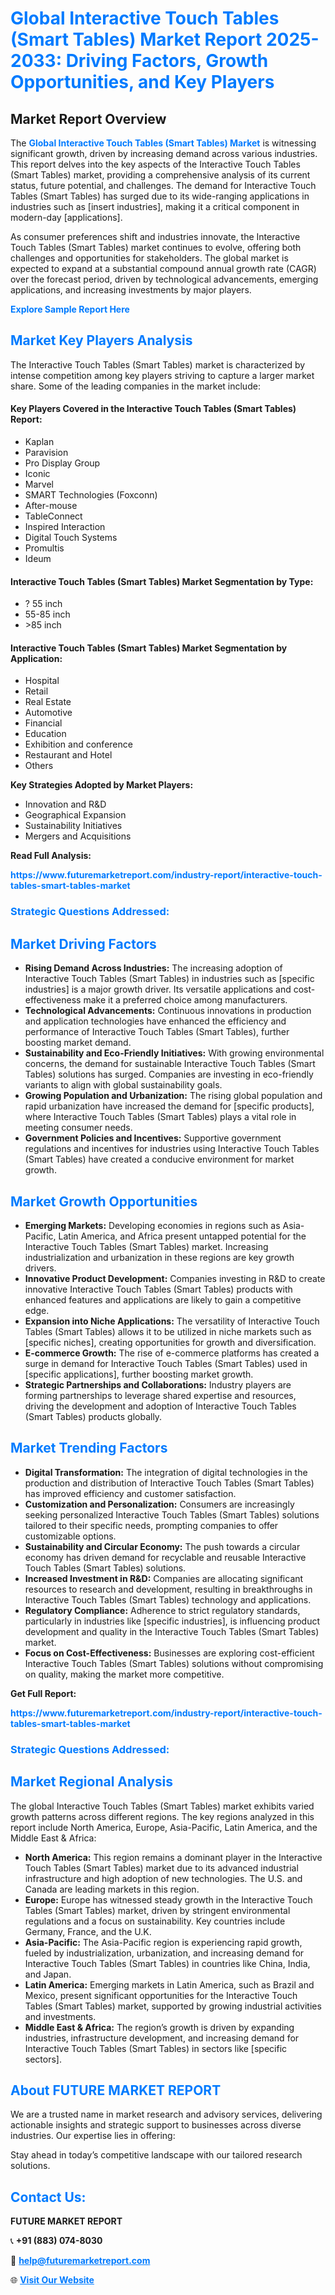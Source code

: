 <h1 style="color: #007BFF;">Global Interactive Touch Tables (Smart Tables) Market Report 2025-2033: Driving Factors, Growth Opportunities, and Key Players</h1>

<section id="overview">
<h2>Market Report Overview</h2>
<p>The <a href="https://www.futuremarketreport.com/industry-report/interactive-touch-tables-smart-tables-market" style="color: #007BFF; text-decoration: none;"><strong>Global Interactive Touch Tables (Smart Tables) Market</strong></a> is witnessing significant growth, driven by increasing demand across various industries. This report delves into the key aspects of the Interactive Touch Tables (Smart Tables) market, providing a comprehensive analysis of its current status, future potential, and challenges. The demand for Interactive Touch Tables (Smart Tables) has surged due to its wide-ranging applications in industries such as [insert industries], making it a critical component in modern-day [applications].</p>
<p>As consumer preferences shift and industries innovate, the Interactive Touch Tables (Smart Tables) market continues to evolve, offering both challenges and opportunities for stakeholders. The global market is expected to expand at a substantial compound annual growth rate (CAGR) over the forecast period, driven by technological advancements, emerging applications, and increasing investments by major players.</p>
</section>

<section id="overview">
<p><a href="https://www.futuremarketreport.com/request-sample/reportId=76659" style="color: #007BFF; text-decoration: none;"><strong>Explore Sample Report Here</strong></a></p>
</section>

<section id="key-players">
<h2 style="color: #007BFF;">Market Key Players Analysis</h2>
<p>The Interactive Touch Tables (Smart Tables) market is characterized by intense competition among key players striving to capture a larger market share. Some of the leading companies in the market include:</p>
<h4>Key Players Covered in the Interactive Touch Tables (Smart Tables) Report:</h4>
<ul><li>Kaplan</li><li>Paravision</li><li>Pro Display Group</li><li>Iconic</li><li>Marvel</li><li>SMART Technologies (Foxconn)</li><li>After-mouse</li><li>TableConnect</li><li>Inspired Interaction</li><li>Digital Touch Systems</li><li>Promultis</li><li>Ideum</li></ul>
<h4>Interactive Touch Tables (Smart Tables) Market Segmentation by Type:</h4>
<ul><li>? 55 inch</li><li>55-85 inch</li><li>&gt;85 inch</li></ul>

<h4>Interactive Touch Tables (Smart Tables) Market Segmentation by Application:</h4>
<ul><li>Hospital</li><li>Retail</li><li>Real Estate</li><li>Automotive</li><li>Financial</li><li>Education</li><li>Exhibition and conference</li><li>Restaurant and Hotel</li><li>Others</li></ul>
<p><strong>Key Strategies Adopted by Market Players:</strong></p>
<ul>
<li>Innovation and R&D</li>
<li>Geographical Expansion</li>
<li>Sustainability Initiatives</li>
<li>Mergers and Acquisitions</li>
</ul>
</section>

<section>
<p><strong>Read Full Analysis: </strong></p><a href="https://www.futuremarketreport.com/industry-report/interactive-touch-tables-smart-tables-market" style="color: #007BFF; text-decoration: none;"><strong>https://www.futuremarketreport.com/industry-report/interactive-touch-tables-smart-tables-market</strong></a>
<h3 style="color: #007BFF;">Strategic Questions Addressed:</h3>
</section>

<section id="driving-factors">
<h2 style="color: #007BFF;">Market Driving Factors</h2>
<ul>
<li><strong>Rising Demand Across Industries:</strong> The increasing adoption of Interactive Touch Tables (Smart Tables) in industries such as [specific industries] is a major growth driver. Its versatile applications and cost-effectiveness make it a preferred choice among manufacturers.</li>
<li><strong>Technological Advancements:</strong> Continuous innovations in production and application technologies have enhanced the efficiency and performance of Interactive Touch Tables (Smart Tables), further boosting market demand.</li>
<li><strong>Sustainability and Eco-Friendly Initiatives:</strong> With growing environmental concerns, the demand for sustainable Interactive Touch Tables (Smart Tables) solutions has surged. Companies are investing in eco-friendly variants to align with global sustainability goals.</li>
<li><strong>Growing Population and Urbanization:</strong> The rising global population and rapid urbanization have increased the demand for [specific products], where Interactive Touch Tables (Smart Tables) plays a vital role in meeting consumer needs.</li>
<li><strong>Government Policies and Incentives:</strong> Supportive government regulations and incentives for industries using Interactive Touch Tables (Smart Tables) have created a conducive environment for market growth.</li>
</ul>
</section>

<section id="growth-opportunities">
<h2 style="color: #007BFF;">Market Growth Opportunities</h2>
<ul>
<li><strong>Emerging Markets:</strong> Developing economies in regions such as Asia-Pacific, Latin America, and Africa present untapped potential for the Interactive Touch Tables (Smart Tables) market. Increasing industrialization and urbanization in these regions are key growth drivers.</li>
<li><strong>Innovative Product Development:</strong> Companies investing in R&D to create innovative Interactive Touch Tables (Smart Tables) products with enhanced features and applications are likely to gain a competitive edge.</li>
<li><strong>Expansion into Niche Applications:</strong> The versatility of Interactive Touch Tables (Smart Tables) allows it to be utilized in niche markets such as [specific niches], creating opportunities for growth and diversification.</li>
<li><strong>E-commerce Growth:</strong> The rise of e-commerce platforms has created a surge in demand for Interactive Touch Tables (Smart Tables) used in [specific applications], further boosting market growth.</li>
<li><strong>Strategic Partnerships and Collaborations:</strong> Industry players are forming partnerships to leverage shared expertise and resources, driving the development and adoption of Interactive Touch Tables (Smart Tables) products globally.</li>
</ul>
</section>

<section id="trending-factors">
<h2 style="color: #007BFF;">Market Trending Factors</h2>
<ul>
<li><strong>Digital Transformation:</strong> The integration of digital technologies in the production and distribution of Interactive Touch Tables (Smart Tables) has improved efficiency and customer satisfaction.</li>
<li><strong>Customization and Personalization:</strong> Consumers are increasingly seeking personalized Interactive Touch Tables (Smart Tables) solutions tailored to their specific needs, prompting companies to offer customizable options.</li>
<li><strong>Sustainability and Circular Economy:</strong> The push towards a circular economy has driven demand for recyclable and reusable Interactive Touch Tables (Smart Tables) solutions.</li>
<li><strong>Increased Investment in R&D:</strong> Companies are allocating significant resources to research and development, resulting in breakthroughs in Interactive Touch Tables (Smart Tables) technology and applications.</li>
<li><strong>Regulatory Compliance:</strong> Adherence to strict regulatory standards, particularly in industries like [specific industries], is influencing product development and quality in the Interactive Touch Tables (Smart Tables) market.</li>
<li><strong>Focus on Cost-Effectiveness:</strong> Businesses are exploring cost-efficient Interactive Touch Tables (Smart Tables) solutions without compromising on quality, making the market more competitive.</li>
</ul>
</section>

<section>
<p><strong>Get Full Report: </strong></p><a href="https://www.futuremarketreport.com/industry-report/interactive-touch-tables-smart-tables-market" style="color: #007BFF; text-decoration: none;"><strong>https://www.futuremarketreport.com/industry-report/interactive-touch-tables-smart-tables-market</strong></a>
<h3 style="color: #007BFF;">Strategic Questions Addressed:</h3>
</section>


<section id="regional-analysis">
<h2 style="color: #007BFF;">Market Regional Analysis</h2>
<p>The global Interactive Touch Tables (Smart Tables) market exhibits varied growth patterns across different regions. The key regions analyzed in this report include North America, Europe, Asia-Pacific, Latin America, and the Middle East & Africa:</p>
<ul>
<li><strong>North America:</strong> This region remains a dominant player in the Interactive Touch Tables (Smart Tables) market due to its advanced industrial infrastructure and high adoption of new technologies. The U.S. and Canada are leading markets in this region.</li>
<li><strong>Europe:</strong> Europe has witnessed steady growth in the Interactive Touch Tables (Smart Tables) market, driven by stringent environmental regulations and a focus on sustainability. Key countries include Germany, France, and the U.K.</li>
<li><strong>Asia-Pacific:</strong> The Asia-Pacific region is experiencing rapid growth, fueled by industrialization, urbanization, and increasing demand for Interactive Touch Tables (Smart Tables) in countries like China, India, and Japan.</li>
<li><strong>Latin America:</strong> Emerging markets in Latin America, such as Brazil and Mexico, present significant opportunities for the Interactive Touch Tables (Smart Tables) market, supported by growing industrial activities and investments.</li>
<li><strong>Middle East & Africa:</strong> The region’s growth is driven by expanding industries, infrastructure development, and increasing demand for Interactive Touch Tables (Smart Tables) in sectors like [specific sectors].</li>
</ul>
</section>

<footer>
<h2 style="color: #007BFF;">About FUTURE MARKET REPORT</h2>
<p>We are a trusted name in market research and advisory services, delivering actionable insights and strategic support to businesses across diverse industries. Our expertise lies in offering:</p>

<p>Stay ahead in today’s competitive landscape with our tailored research solutions.</p>

<h2 style="color: #007BFF;">Contact Us:</h2>
<p><strong>FUTURE MARKET REPORT</strong></p>
<p>📞 <strong>+91 (883) 074-8030</strong></p>
<p>📧 <strong><a href="mailto:help@futuremarketreport.com" style="color: #007BFF;">help@futuremarketreport.com</a></strong></p>
<p>🌐 <strong><a href="https://www.futuremarketreport.com/" style="color: #007BFF;">Visit Our Website</a></strong></p>
</footer>
